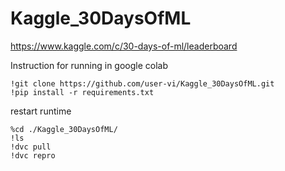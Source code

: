 # Kaggle_30DaysOfML

https://www.kaggle.com/c/30-days-of-ml/leaderboard

Instruction for running in google colab
```buildoutcfg
!git clone https://github.com/user-vi/Kaggle_30DaysOfML.git
!pip install -r requirements.txt
```
restart runtime

```buildoutcfg
%cd ./Kaggle_30DaysOfML/
!ls
!dvc pull
!dvc repro
```